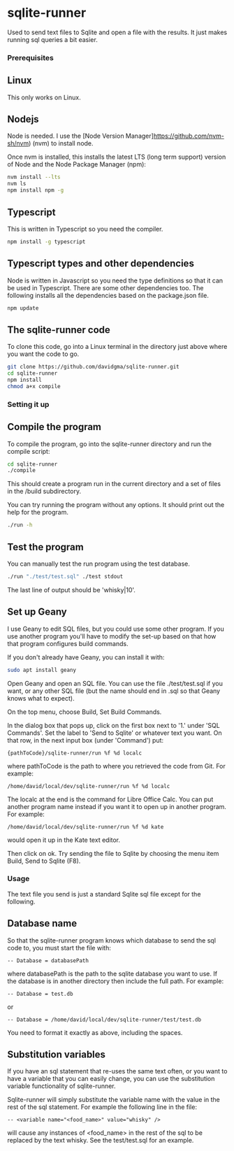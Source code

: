# sqlite-runner
Used to send text files to Sqlite and open a file with the results. It just makes running sql queries a bit easier.

### Prerequisites

## Linux 

This only works on Linux.

## Nodejs

Node is needed. I use the [Node Version Manager]https://github.com/nvm-sh/nvm) (nvm) to install node.

Once nvm is installed, this installs the latest LTS (long term support) version of Node and the Node Package Manager (npm):

```bash
nvm install --lts
nvm ls
npm install npm -g
```

## Typescript 

This is written in Typescript so you need the compiler.

```bash
npm install -g typescript
```

## Typescript types and other dependencies

Node is written in Javascript so you need the type definitions so that it can be used in Typescript. There are some other dependencies too. The following installs all the dependencies based on the package.json file.

```bash
npm update
```

## The sqlite-runner code

To clone this code, go into a Linux terminal in the directory just above where you want the code to go.

```bash
git clone https://github.com/davidgma/sqlite-runner.git
cd sqlite-runner
npm install
chmod a+x compile
```

### Setting it up

## Compile the program
 
To compile the program, go into the sqlite-runner directory and run the compile script:

```bash
cd sqlite-runner
./compile
```

This should create a program run in the current directory and a set of files in the /build subdirectory.

You can try running the program without any options. It should print out the help for the program.

```bash
./run -h
```

## Test the program

You can manually test the run program using the test database.

```bash
./run "./test/test.sql" ./test stdout
```
The last line of output should be 'whisky|10'.

## Set up Geany

I use Geany to edit SQL files, but you could use some other program. If you use another program you'll have to modify the set-up based on that how that program configures build commands.

If you don't already have Geany, you can install it with:

```bash
sudo apt install geany
```

Open Geany and open an SQL file. You can use the file ./test/test.sql if you want, or any other SQL file (but the name should end in .sql so that Geany knows what to expect).

On the top menu, choose Build, Set Build Commands.

In the dialog box that pops up, click on the first box next to '1.' under 'SQL Commands'. Set the label to 'Send to Sqlite' or whatever text you want. On that row, in the next input box (under 'Command') put:

```
{pathToCode}/sqlite-runner/run %f %d localc
```

where pathToCode is the path to where you retrieved the code from Git. For example:

```
/home/david/local/dev/sqlite-runner/run %f %d localc
```

The localc at the end is the command for Libre Office Calc. You can put another program name instead if you want it to open up in another program. For example:

```
/home/david/local/dev/sqlite-runner/run %f %d kate
```

would open it up in the Kate text editor.

Then click on ok. Try sending the file to Sqlite by choosing the menu item Build, Send to Sqlite (F8).

### Usage

The text file you send is just a standard Sqlite sql file except for the following.

## Database name

So that the sqlite-runner program knows which database to send the sql code to, you must start the file with:

```
-- Database = databasePath
```

where databasePath is the path to the sqlite database you want to use. If the database is in another directory then include the full path. For example:

```
-- Database = test.db
```

or 

```
-- Database = /home/david/local/dev/sqlite-runner/test/test.db
```

You need to format it exactly as above, including the spaces.

## Substitution variables

If you have an sql statement that re-uses the same text often, or you want to have a variable that you can easily change, you can use the substitution variable functionality of sqlite-runner.

Sqlite-runner will simply substitute the variable name with the value in the rest of the sql statement. For example the following line in the file:

```
-- <variable name="<food_name>" value="whisky" />
```

will cause any instances of <food_name> in the rest of the sql to be replaced by the text whisky. See the test/test.sql for an example.
